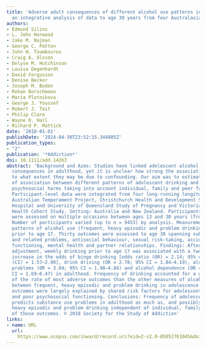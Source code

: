 ```yaml
---
title: 'Adverse adult consequences of different alcohol use patterns in adolescence:
  an integrative analysis of data to age 30 years from four Australasian cohorts'
authors:
- Edmund Silins
- L. John Horwood
- Jake M. Najman
- George C. Patton
- John W. Toumbourou
- Craig A. Olsson
- Delyse M. Hutchinson
- Louisa Degenhardt
- David Fergusson
- Denise Becker
- Joseph M. Boden
- Rohan Borschmann
- Maria Plotnikova
- George J. Youssef
- Robert J. Tait
- Philip Clare
- Wayne D. Hall
- Richard P. Mattick
date: '2018-01-01'
publishDate: '2024-04-30T23:52:15.344805Z'
publication_types:
- "2"
publication: '*Addiction*'
doi: 10.1111/add.14263
abstract: 'Background and Aims: Studies have linked adolescent alcohol use with adverse
  consequences in adulthood, yet it is unclear how strong the associations are and
  to what extent they may be due to confounding. Our aim was to estimate the strength
  of association between different patterns of adolescent drinking and longer-term
  psychosocial harms taking into account individual, family and peer factors. Design:
  Participant-level data were integrated from four long-running longitudinal studies:
  Australian Temperament Project, Christchurch Health and Development Study, Mater
  Hospital and University of Queensland Study of Pregnancy and Victorian Adolescent
  Health Cohort Study. Setting: Australia and New Zealand. Participants: Participants
  were assessed on multiple occasions between ages 13 and 30 years (from 1991 to 2012).
  Number of participants varied (up to n = 9453) by analysis. Measurements: Three
  patterns of alcohol use (frequent, heavy episodic and problem drinking) were assessed
  prior to age 17. Thirty outcomes were assessed to age 30 spanning substance use
  and related problems, antisocial behaviour, sexual risk-taking, accidents, socio-economic
  functioning, mental health and partner relationships. Findings: After covariate
  adjustment, weekly drinking prior to age 17 was associated with a two- to threefold
  increase in the odds of binge drinking [odds ratio (OR) = 2.14; 95% confidence interval
  (CI) = 1.57–2.90], drink driving (OR = 2.78; 95% CI = 1.84–4.19), alcohol-related
  problems (OR = 3.04; 95% CI = 1.90–4.84) and alcohol dependence (OR = 3.30; 95%
  CI = 1.69–6.47) in adulthood. Frequency of drinking accounted for a greater proportion
  of the rate of most adverse outcomes than the other measures of alcohol use. Associations
  between frequent, heavy episodic and problem drinking in adolescence and most non-alcohol
  outcomes were largely explained by shared risk factors for adolescent alcohol use
  and poor psychosocial functioning. Conclusions: Frequency of adolescent drinking
  predicts substance use problems in adulthood as much as, and possibly more than,
  heavy episodic and problem drinking independent of individual, family and peer predictors
  of those outcomes. © 2018 Society for the Study of Addiction'
links:
- name: URL
  url: 
    https://www.scopus.com/inward/record.uri?eid=2-s2.0-85052761045&doi=10.1111%2fadd.14263&partnerID=40&md5=7504594b58bb3efa831a6fa79b1d3002
---
```

